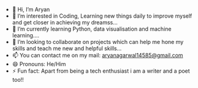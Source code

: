 - 👋 Hi, I’m Aryan
- 👀 I’m interested in Coding, Learning new things daily to improve myself and get closer in achieving my dreamss...
- 🌱 I’m currently learning Python, data visualisation and machine learning....
- 💞️ I’m looking to collaborate on projects which can help me hone my skills and teach me new and helpful skills...
- 📫 You can contact me on my mail: aryanagarwal14585@gmail.com
- 😄 Pronouns: He/Him
- ⚡ Fun fact: Apart from being a tech enthusiast i am a writer and a poet too!!

<!---
aryanagarwal28/aryanagarwal28 is a ✨ special ✨ repository because its `README.md` (this file) appears on your GitHub profile.
You can click the Preview link to take a look at your changes.
--->
